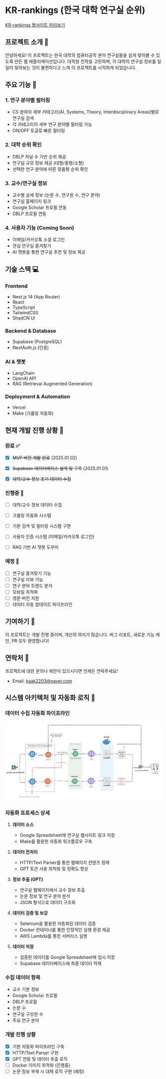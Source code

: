 # KR-rankings (한국 대학 연구실 순위)

[KR-rankings 웹사이트 미리보기](https://kr-labstest.vercel.app/)

## 프로젝트 소개 👋

안녕하세요! 이 프로젝트는 한국 대학의 컴퓨터공학 분야 연구실들을 쉽게 찾아볼 수 있도록 만든 웹 애플리케이션입니다. 
대학원 진학을 고민하며, 각 대학의 연구실 정보를 일일이 찾아보는 것이 불편하다고 느껴 이 프로젝트를 시작하게 되었습니다.


## 주요 기능 🚀

### 1. 연구 분야별 필터링
- CS 분야의 세부 카테고리(AI, Systems, Theory, Interdisciplinary Areas)별로 연구실 검색
- 각 카테고리의 세부 연구 분야별 필터링 가능
- ON/OFF 토글로 빠른 필터링

### 2. 대학 순위 확인
- DBLP 저널 수 기반 순위 제공
- 연구실 규모 정보 제공 (대형/중형/소형)
- 선택한 연구 분야에 따른 맞춤형 순위 확인

### 3. 교수/연구실 정보
- 교수별 상세 정보 (논문 수, 연구원 수, 연구 분야)
- 연구실 홈페이지 링크
- Google Scholar 프로필 연동
- DBLP 프로필 연동

### 4. 사용자 기능 (Coming Soon)
- 이메일/카카오톡 소셜 로그인
- 관심 연구실 즐겨찾기
- AI 챗봇을 통한 연구실 추천 및 정보 제공

## 기술 스택 💻

### Frontend
- Next.js 14 (App Router)
- React
- TypeScript
- TailwindCSS
- ShadCN UI

### Backend & Database
- Supabase (PostgreSQL)
- NextAuth.js (인증)

### AI & 챗봇
- LangChain
- OpenAI API
- RAG (Retrieval Augmented Generation)

### Deployment & Automation
- Vercel
- Make (크롤링 자동화)

## 현재 개발 진행 상황 📝

### 완료 ✅
- [x] ~~MVP 버전 개발 완료~~ (2025.01.02)
- [x] ~~Supabase 데이터베이스 설계 및 구축~~ (2025.01.01)
- [x] ~~대학/교수 정보 초기 데이터 수집~~


### 진행중 🚧
- [ ] 대학/교수 정보 데이터 수집
- [ ] 크롤링 자동화 시스템
- [ ] 기본 검색 및 필터링 시스템 구현
- [ ] 사용자 인증 시스템 (이메일/카카오톡 로그인)
- [ ] RAG 기반 AI 챗봇 도우미


### 예정 📅
- [ ] 연구실 즐겨찾기 기능
- [ ] 연구실 리뷰 기능
- [ ] 연구 분야 트렌드 분석
- [ ] 모바일 최적화
- [ ] 영문 버전 지원
- [ ] 데이터 자동 업데이트 파이프라인

## 기여하기 🤝

이 프로젝트는 개발 진행 중이며, 개선의 여지가 많습니다. 버그 리포트, 새로운 기능 제안, PR 모두 환영합니다!

## 연락처 📧

프로젝트에 대한 문의나 제안이 있으시다면 언제든 연락주세요!
- Email: kaak2203@naver.com

## 시스템 아키텍처 및 자동화 로직 🔄

### 데이터 수집 자동화 파이프라인

![자동화 파이프라인 구조도](./public/images/진행중인_자동화.png)

### 자동화 프로세스 상세

1. **데이터 소스**
   - Google Spreadsheet에 연구실 웹사이트 링크 저장
   - Make를 활용한 자동화 워크플로우 구축

2. **데이터 전처리**
   - HTTP/Text Parser를 통한 웹페이지 컨텐츠 정제
   - GPT 토큰 사용 최적화 및 정확도 향상

3. **정보 추출 (GPT)**
   - 연구실 웹페이지에서 교수 정보 추출
   - 논문 정보 및 연구 분야 분석
   - JSON 형식으로 데이터 구조화

4. **데이터 검증 및 보강**
   - Selenium을 활용한 자동화된 데이터 검증
   - Docker 컨테이너를 통한 안정적인 실행 환경 제공
   - AWS Lambda를 통한 서버리스 실행

5. **데이터 저장**
   - 검증된 데이터를 Google Spreadsheet에 임시 저장
   - Supabase 데이터베이스에 최종 데이터 적재

### 수집 데이터 항목
- 교수 기본 정보
- Google Scholar 프로필
- DBLP 프로필
- 논문 수
- 연구실 구성원 수
- 주요 연구 분야

### 개발 진행 상황
- [x] 기본 자동화 파이프라인 구축
- [x] HTTP/Text Parser 구현
- [x] GPT 연동 및 데이터 추출 로직
- [ ] Docker 이미지 최적화 (진행중)
- [ ] 논문 정보 부재 시 대체 로직 구현 (예정)
